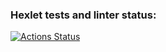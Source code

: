 ### Hexlet tests and linter status:
[![Actions Status](https://github.com/NekoStyleOo/qa-engineer-project-84/actions/workflows/hexlet-check.yml/badge.svg)](https://github.com/NekoStyleOo/qa-engineer-project-84/actions)